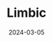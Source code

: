 ---  
layout: startup_page  
title: "Limbic"  
id: "limbic.ai"  
permalink: "/limbiclimbic.ai03052024/"  
website: "https://limbic.ai/"  
funding_round: ""  
funding_amount: "$14M"  
investors: "Khosla Ventures, Gaingels, Illusian"  
about: "Limbic is a clinical mental health AI technology company that uses AI to enhance the capabilities of human clinicians and expand access to high-quality mental healthcare. Its AI-powered platform has been successfully implemented in the UK's National Health Service, demonstrating improved access, reduced wait times, and better care quality, particularly for minority communities. Limbic also offers a generative AI mental health companion to support patients between therapy sessions."  
markets: "AI, Healthtech, Mental Health"  
hq: "London, London, United Kingdom"  
founded_year: "2017"  
linkedin: "https://www.linkedin.com/company/limbic-ai"  
twitter: "https://twitter.com/limbicai"  
instagram: ""  
facebook: "https://www.facebook.com/limbicAI"  
crunchbase: "https://www.crunchbase.com/organization/limbic-aa9e"  
pitchbook: "https://pitchbook.com/profiles/company/227013-13"  

date_display: "05-Mar-2024"  
date: "2024-03-05"

# SEO Optimization  
meta_title: "Limbic -  Funding ($14M)"  
meta_description: "Limbic, Limbic is a clinical mental health AI technology company that uses AI to enhance the capabilities of human clinicians and expand access to high-qualit..."  
meta_keywords: "Limbic, AI, Healthtech, Mental Health,  funding"  
canonical_url: "https://startup.projectstartups.com/limbiclimbic.ai03052024/"  
---